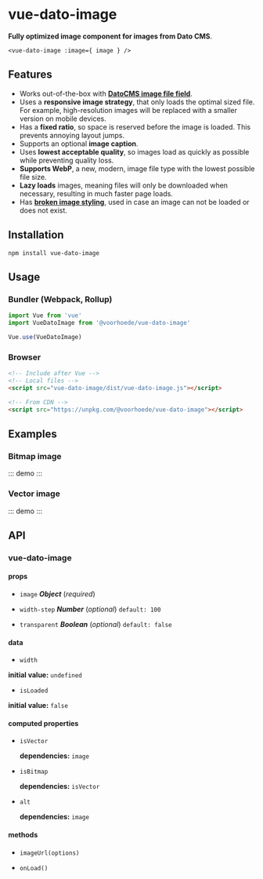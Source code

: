 # vue-dato-image

**Fully optimized image component for images from Dato CMS**.

```<vue-dato-image :image={ image } />```

## Features

- Works out-of-the-box with [**DatoCMS image file field**](https://www.datocms.com/docs/other/fields/#file-fields).
- Uses a **responsive image strategy**, that only loads the optimal sized file. For example, high-resolution images will be replaced with a smaller version on mobile devices.
- Has a **fixed ratio**, so space is reserved before the image is loaded. This prevents annoying layout jumps.
- Supports an optional **image caption**.
- Uses **lowest acceptable quality**, so images load as quickly as possible while preventing quality loss.
- **Supports WebP**, a new, modern, image file type with the lowest possible file size.
- **Lazy loads** images, meaning files will only be downloaded when necessary, resulting in much faster page loads.
- Has [**broken image styling**](https://bitsofco.de/styling-broken-images/), used in case an image can not be loaded or does not exist.

## Installation

```
npm install vue-dato-image
```

## Usage

### Bundler (Webpack, Rollup)

```js
import Vue from 'vue'
import VueDatoImage from '@voorhoede/vue-dato-image'

Vue.use(VueDatoImage)
```

### Browser

```html
<!-- Include after Vue -->
<!-- Local files -->
<script src="vue-dato-image/dist/vue-dato-image.js"></script>

<!-- From CDN -->
<script src="https://unpkg.com/@voorhoede/vue-dato-image"></script>
```

## Examples

### Bitmap image

::: demo
<vue-dato-image :image="{
  url: 'https://www.datocms-assets.com/6524/1559739750-quantum-inspire-editor.jpg',
  width: 1496,
  height: 932,
  format: 'jpg'
}"></vue-dato-image>
:::

### Vector image

::: demo
<vue-dato-image :image="{
   width: null,
   height: null,
   format: 'svg',
   url: 'https://www.datocms-assets.com/6524/1543322842-heroes.svg',
   alt: null
}"></vue-dato-image>
:::

<!-- The API section is auto generated, don't touch please -->

## API

### vue-dato-image 

#### props 

- `image` ***Object*** (*required*) 

- `width-step` ***Number*** (*optional*) `default: 100` 

- `transparent` ***Boolean*** (*optional*) `default: false` 

#### data 

- `width` 

**initial value:** `undefined` 

- `isLoaded` 

**initial value:** `false` 

#### computed properties 

- `isVector` 

   **dependencies:** `image` 

- `isBitmap` 

   **dependencies:** `isVector` 

- `alt` 

   **dependencies:** `image` 

#### methods 

- `imageUrl(options)` 

- `onLoad()` 
